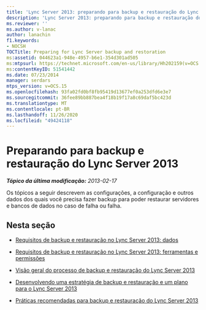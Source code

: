 ```yaml
---
title: 'Lync Server 2013: preparando para backup e restauração do Lync Server'
description: 'Lync Server 2013: preparando para backup e restauração do Lync Server.'
ms.reviewer: ''
ms.author: v-lanac
author: lanachin
f1.keywords:
- NOCSH
TOCTitle: Preparing for Lync Server backup and restoration
ms:assetid: 044623a1-948e-4957-b6e1-354d301ad505
ms:mtpsurl: https://technet.microsoft.com/en-us/library/Hh202159(v=OCS.15)
ms:contentKeyID: 51541442
ms.date: 07/23/2014
manager: serdars
mtps_version: v=OCS.15
ms.openlocfilehash: 93fa02fd0bf8fb95419d13677ef0a253dfd6e3e7
ms.sourcegitcommit: 36fee89bb887bea4f18b19f17a8c69daf5bc423d
ms.translationtype: MT
ms.contentlocale: pt-BR
ms.lasthandoff: 11/26/2020
ms.locfileid: "49424118"
---
```

# <a name="preparing-for-lync-server-2013-backup-and-restoration"></a>Preparando para backup e restauração do Lync Server 2013

<div data-xmlns="http://www.w3.org/1999/xhtml">

<div class="topic" data-xmlns="http://www.w3.org/1999/xhtml" data-msxsl="urn:schemas-microsoft-com:xslt" data-cs="https://msdn.microsoft.com/">

<div data-asp="https://msdn2.microsoft.com/asp">



</div>

<div id="mainSection">

<div id="mainBody">

<span> </span>

_**Tópico da última modificação:** 2013-02-17_

Os tópicos a seguir descrevem as configurações, a configuração e outros dados dos quais você precisa fazer backup para poder restaurar servidores e bancos de dados no caso de falha ou falha.

<div>

## <a name="in-this-section"></a>Nesta seção

  - [Requisitos de backup e restauração no Lync Server 2013: dados](lync-server-2013-backup-and-restoration-requirements-data.md)

  - [Requisitos de backup e restauração no Lync Server 2013: ferramentas e permissões](lync-server-2013-backup-and-restoration-requirements-tools-and-permissions.md)

  - [Visão geral do processo de backup e restauração do Lync Server 2013](lync-server-2013-backup-and-restoration-process-overview.md)

  - [Desenvolvendo uma estratégia de backup e restauração e um plano para o Lync Server 2013](lync-server-2013-developing-a-backup-and-restoration-strategy-and-plan.md)

  - [Práticas recomendadas para backup e restauração do Lync Server 2013](lync-server-2013-best-practices-for-backup-and-restoration.md)

</div>

</div>

<span> </span>

</div>

</div>

</div>

